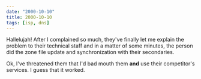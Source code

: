 ```yaml
---
date: "2000-10-10"
title: 2000-10-10
tags: [isp, dns]
---
```

Hallelujah! After I complained so much, they've finally let me
explain the problem to their technical staff and in a matter of
some minutes, the person did the zone file update and
synchronization with their secondaries.

Ok, I've threatened them that I'd bad mouth them **and** use their
competitor's services. I guess that it worked.

